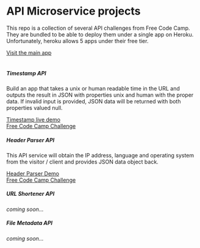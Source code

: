 # API Microservice projects

This repo is a collection of several API challenges from Free Code Camp. They are bundled to be able to deploy them under a single app on Heroku. Unfortunately, heroku allows 5 apps under their free tier.

[Visit the main app](https://rs82.herokuapp.com)
<br />
<br />
##### Timestamp API<br />
Build an app that takes a unix or human readable time in the URL and outputs the result in JSON with properties unix and human with the proper data. If invalid input is provided, JSON data will be returned with both properties valued null.

[Timestamp live demo](https://rs82.herokuapp.com/timestamp)<br />
[Free Code Camp Challenge](https://www.freecodecamp.com/challenges/timestamp-microservice)


##### Header Parser API<br />
This API service will obtain the IP address, language and operating system from the visitor / client and provides JSON data object back.

[Header Parser Demo](https://rs82.herokuapp.com/whoami)<br />
[Free Code Camp Challenge](https://www.freecodecamp.com/challenges/request-header-parser-microservice)

##### URL Shortener API<br />
<i>coming soon...</i>


##### File Metadata API<br />
<i>coming soon...</i>
